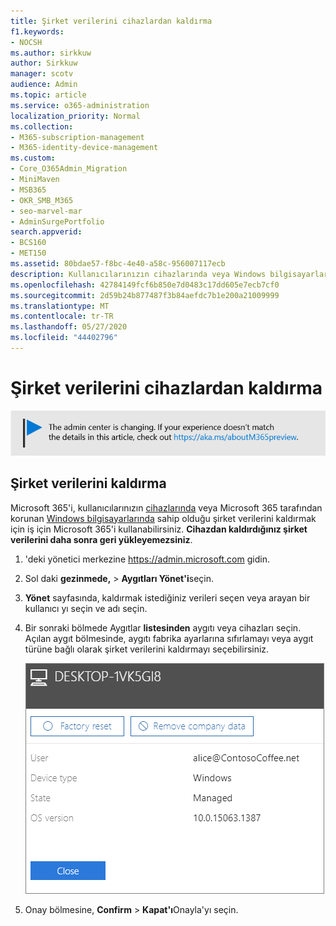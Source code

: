 ```yaml
---
title: Şirket verilerini cihazlardan kaldırma
f1.keywords:
- NOCSH
ms.author: sirkkuw
author: Sirkkuw
manager: scotv
audience: Admin
ms.topic: article
ms.service: o365-administration
localization_priority: Normal
ms.collection:
- M365-subscription-management
- M365-identity-device-management
ms.custom:
- Core_O365Admin_Migration
- MiniMaven
- MSB365
- OKR_SMB_M365
- seo-marvel-mar
- AdminSurgePortfolio
search.appverid:
- BCS160
- MET150
ms.assetid: 80bdae57-f8bc-4e40-a58c-956007117ecb
description: Kullanıcılarınızın cihazlarında veya Windows bilgisayarlarında bulunan şirket verilerini kaldırmak için iş için Microsoft 365'i nasıl kullanacağınızı keşfedin.
ms.openlocfilehash: 42784149fcf6b850e7d0483c17dd605e7ecb7cf0
ms.sourcegitcommit: 2d59b24b877487f3b84aefdc7b1e200a21009999
ms.translationtype: MT
ms.contentlocale: tr-TR
ms.lasthandoff: 05/27/2020
ms.locfileid: "44402796"
---
```

# <a name="remove-company-data-from-devices"></a>Şirket verilerini cihazlardan kaldırma

[![Yönetim merkezinin değiştiğini size bildirmeye yarayan etiket ve daha fazla ayrıntıyı aka.ms/aboutM365preview sayfasında bulabilirsiniz.](../media/m365admincenterchanging.png)](https://docs.microsoft.com/office365/admin/microsoft-365-admin-center-preview)

## <a name="remove-company-data"></a>Şirket verilerini kaldırma

Microsoft 365'i, kullanıcılarınızın [cihazlarında](app-protection-settings-for-android-and-ios.md) veya Microsoft 365 tarafından korunan [Windows bilgisayarlarında](protection-settings-for-windows-10-devices.md) sahip olduğu şirket verilerini kaldırmak için iş için Microsoft 365'i kullanabilirsiniz. **Cihazdan kaldırdığınız şirket verilerini daha sonra geri yükleyemezsiniz**. 
  
1. 'deki yönetici merkezine <a href="https://go.microsoft.com/fwlink/p/?linkid=837890" target="_blank">https://admin.microsoft.com</a> gidin.
    
2. Sol daki **gezinmede,** \> **Aygıtları Yönet'i**seçin.  
  
3. **Yönet** sayfasında, kaldırmak istediğiniz verileri seçen veya arayan bir kullanıcı yı seçin ve adı seçin. 
    
4. Bir sonraki bölmede Aygıtlar **listesinden** aygıtı veya cihazları seçin. Açılan aygıt bölmesinde, aygıtı fabrika ayarlarına sıfırlamayı veya aygıt türüne bağlı olarak şirket verilerini kaldırmayı seçebilirsiniz. 
    
    ![Şirket veri bölmesini kaldır'da, verileri kaldırmak istediğiniz aygıtı seçin.](../media/resetorremove.png)
  
5. Onay bölmesine, **Confirm** \> **Kapat'ı**Onayla'yı seçin.
    


